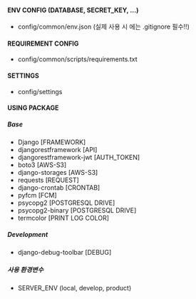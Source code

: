 #### ENV CONFIG (DATABASE, SECRET_KEY, ...)
- config/common/env.json (실제 사용 시 에는 .gitignore 필수!!)

#### REQUIREMENT CONFIG
- config/common/scripts/requirements.txt

#### SETTINGS
- config/settings

#### USING PACKAGE
##### Base
- Django [FRAMEWORK]
- djangorestframework [API]
- djangorestframework-jwt [AUTH_TOKEN]
- boto3 [AWS-S3]
- django-storages [AWS-S3]
- requests [REQUEST]
- django-crontab [CRONTAB]
- pyfcm [FCM]
- psycopg2 [POSTGRESQL DRIVE]
- psycopg2-binary [POSTGRESQL DRIVE]
- termcolor [PRINT LOG COLOR]

##### Development
- django-debug-toolbar [DEBUG]


##### 사용 환경변수
- SERVER_ENV (local, develop, product)
